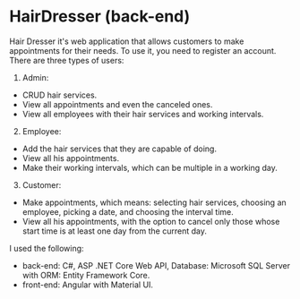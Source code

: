 # HairDresser (back-end)

Hair Dresser it's web application that allows customers to make appointments for their needs. To use it, you need to register an account.
There are three types of users:
1. Admin:
- CRUD hair services.
- View all appointments and even the canceled ones.
- View all employees with their hair services and working intervals.
2. Employee:
- Add the hair services that they are capable of doing.
- View all his appointments.
- Make their working intervals, which can be multiple in a working day.
3. Customer:
- Make appointments, which means: selecting hair services, choosing an employee, picking a date, and choosing the interval time.
- View all his appointments, with the option to cancel only those whose start time is at least one day from the current day.

I used the following:
  - back-end: C#, ASP .NET Core Web API, Database: Microsoft SQL Server with ORM: Entity Framework Core.
  - front-end: Angular with Material UI.
